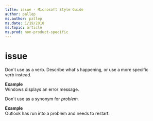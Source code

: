 ```yaml
---
title: issue - Microsoft Style Guide
author: pallep
ms.author: pallep
ms.date: 1/19/2018
ms.topic: article
ms.prod: non-product-specific
---
```


# issue

Don't use as a verb. Describe what's happening, or use a more specific verb instead.

**Example**  
Windows displays an error message. 

Don't use as a synonym for *problem.*

**Example**  
Outlook has run into a problem and needs to restart. 
